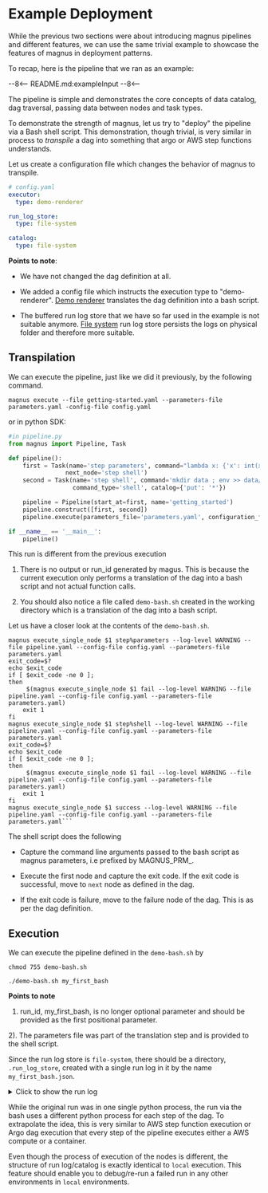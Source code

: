 # Example Deployment

While the previous two sections were about introducing magnus pipelines and different features, we can use the same
trivial example to showcase the features of magnus in deployment patterns.

To recap, here is the pipeline that we ran as an example:

--8<--
README.md:exampleInput
--8<--


The pipeline is simple and demonstrates the core concepts of data catalog, dag traversal, passing data between
nodes and task types.

To demonstrate the strength of magnus, let us try to "deploy" the pipeline via a Bash shell script. This demonstration,
though trivial, is very similar in process to *transpile* a dag into something that argo or AWS step functions
understands.

Let us create a configuration file which changes the behavior of magnus to transpile.

```yaml
# config.yaml
executor:
  type: demo-renderer

run_log_store:
  type: file-system

catalog:
  type: file-system

```

**Points to note**:

- We have not changed the dag definition at all.

- We added a config file which instructs the execution type to "demo-renderer".
[Demo renderer](../../concepts/modes-implementations/demo-renderer) translates the dag definition into a bash script.

- The buffered run log store that we have so far used in the example is not suitable anymore.
[File system](../../concepts/run-log-implementations/file-system/) run log store persists the logs
on physical folder and therefore more suitable.


## Transpilation


We can execute the pipeline, just like we did it previously, by the following command.

```magnus execute --file getting-started.yaml --parameters-file parameters.yaml -config-file config.yaml```

or in python SDK:

```python
#in pipeline.py
from magnus import Pipeline, Task

def pipeline():
    first = Task(name='step parameters', command="lambda x: {'x': int(x) + 1}", command_type='python-lambda',
                next_node='step shell')
    second = Task(name='step shell', command='mkdir data ; env >> data/data.txt',
                  command_type='shell', catalog={'put': '*'})

    pipeline = Pipeline(start_at=first, name='getting_started')
    pipeline.construct([first, second])
    pipeline.execute(parameters_file='parameters.yaml', configuration_file='config.yaml')

if __name__ == '__main__':
    pipeline()
```

This run is different from the previous execution

1. There is no output or run_id generated by magus. This is because the current execution only performs a translation
of the dag into a bash script and not actual function calls.

2. You should also notice a file called ```demo-bash.sh``` created in the working directory which is a
translation of the dag into a bash script.


Let us have a closer look at the contents of the ```demo-bash.sh```.

```shell
magnus execute_single_node $1 step%parameters --log-level WARNING --file pipeline.yaml --config-file config.yaml --parameters-file parameters.yaml
exit_code=$?
echo $exit_code
if [ $exit_code -ne 0 ];
then
	 $(magnus execute_single_node $1 fail --log-level WARNING --file pipeline.yaml --config-file config.yaml --parameters-file parameters.yaml)
	exit 1
fi
magnus execute_single_node $1 step%shell --log-level WARNING --file pipeline.yaml --config-file config.yaml --parameters-file parameters.yaml
exit_code=$?
echo $exit_code
if [ $exit_code -ne 0 ];
then
	 $(magnus execute_single_node $1 fail --log-level WARNING --file pipeline.yaml --config-file config.yaml --parameters-file parameters.yaml)
	exit 1
fi
magnus execute_single_node $1 success --log-level WARNING --file pipeline.yaml --config-file config.yaml --parameters-file parameters.yaml```
```

The shell script does the following

- Capture the command line arguments passed to the bash script as magnus parameters, i.e prefixed by MAGNUS_PRM_.

- Execute the first node and capture the exit code. If the exit code is successful, move to ```next``` node as defined
in the dag.

- If the exit code is failure, move to the failure node of the dag. This is as per the dag definition.

## Execution

We can execute the pipeline defined in the ```demo-bash.sh``` by

```shell
chmod 755 demo-bash.sh

./demo-bash.sh my_first_bash
```

**Points to note**

1. run_id, my_first_bash, is no longer optional parameter and should be provided as the first positional parameter.

2). The parameters file was part of the translation step and is provided to the shell script.

Since the run log store is ```file-system```, there should be a directory, ```.run_log_store```, created with a single
run log in it by the name ```my_first_bash.json```.

<details>
  <summary>Click to show the run log</summary>

```json
{
    "run_id": "demo-bash6",
    "dag_hash": "ce0676d63e99c34848484f2df1744bab8d45e33a",
    "use_cached": false,
    "tag": "",
    "original_run_id": "",
    "status": "SUCCESS",
    "steps": {
        "step parameters": {
            "name": "step parameters",
            "internal_name": "step parameters",
            "status": "SUCCESS",
            "step_type": "task",
            "message": "",
            "mock": false,
            "code_identities": [
                {
                    "code_identifier": "6ae3f4700fd07d529385148c34ed5c0b9a1c0727",
                    "code_identifier_type": "git",
                    "code_identifier_dependable": true,
                    "code_identifier_url": "INTENTIONALLY REMOVED",
                    "code_identifier_message": ""
                }
            ],
            "attempts": [
                {
                    "attempt_number": 0,
                    "start_time": "2023-02-01 12:12:26.533528",
                    "end_time": "2023-02-01 12:12:26.534091",
                    "duration": "0:00:00.000563",
                    "status": "SUCCESS",
                    "message": ""
                }
            ],
            "user_defined_metrics": {},
            "branches": {},
            "data_catalog": []
        },
        "step shell": {
            "name": "step shell",
            "internal_name": "step shell",
            "status": "SUCCESS",
            "step_type": "task",
            "message": "",
            "mock": false,
            "code_identities": [
                {
                    "code_identifier": "6ae3f4700fd07d529385148c34ed5c0b9a1c0727",
                    "code_identifier_type": "git",
                    "code_identifier_dependable": true,
                    "code_identifier_url": "INTENTIONALLY REMOVED",
                    "code_identifier_message": ""
                }
            ],
            "attempts": [
                {
                    "attempt_number": 0,
                    "start_time": "2023-02-01 12:12:29.287087",
                    "end_time": "2023-02-01 12:12:29.302014",
                    "duration": "0:00:00.014927",
                    "status": "SUCCESS",
                    "message": ""
                }
            ],
            "user_defined_metrics": {},
            "branches": {},
            "data_catalog": [
                {
                    "name": "data/data.txt",
                    "data_hash": "474c6f64a8bbbb97a7f01fb1207db9b27db04212ab437d4f495e2ac3f4be7388",
                    "catalog_relative_path": "demo-bash6/data/data.txt",
                    "catalog_handler_location": ".catalog",
                    "stage": "put"
                }
            ]
        },
        "success": {
            "name": "success",
            "internal_name": "success",
            "status": "SUCCESS",
            "step_type": "success",
            "message": "",
            "mock": false,
            "code_identities": [
                {
                    "code_identifier": "6ae3f4700fd07d529385148c34ed5c0b9a1c0727",
                    "code_identifier_type": "git",
                    "code_identifier_dependable": true,
                    "code_identifier_url": "INTENTIONALLY REMOVED",
                    "code_identifier_message": ""
                }
            ],
            "attempts": [
                {
                    "attempt_number": 0,
                    "start_time": "2023-02-01 12:12:32.083047",
                    "end_time": "2023-02-01 12:12:32.084351",
                    "duration": "0:00:00.001304",
                    "status": "SUCCESS",
                    "message": ""
                }
            ],
            "user_defined_metrics": {},
            "branches": {},
            "data_catalog": []
        }
    },
    "parameters": {
        "x": 4
    },
    "run_config": {
        "executor": {
            "type": "demo-renderer",
            "config": {
                "enable_parallel": false,
                "placeholders": {}
            }
        },
        "run_log_store": {
            "type": "file-system",
            "config": {
                "log_folder": ".run_log_store"
            }
        },
        "catalog": {
            "type": "file-system",
            "config": {
                "compute_data_folder": "data",
                "catalog_location": ".catalog"
            }
        },
        "secrets": {
            "type": "env-secrets-manager",
            "config": {}
        },
        "experiment_tracker": {
            "type": "mlflow",
            "config": {
                "server_url": "http://127.0.0.1:5000/",
                "autolog": true
            }
        },
        "variables": {},
        "pipeline": {
            "start_at": "step parameters",
            "name": "",
            "description": "Getting started",
            "max_time": 86400,
            "steps": {
                "step parameters": {
                    "mode_config": {},
                    "next_node": "step shell",
                    "command": "lambda x: {'x': int(x) + 1}",
                    "command_type": "python-lambda",
                    "command_config": {},
                    "catalog": {},
                    "retry": 1,
                    "on_failure": "",
                    "type": "task"
                },
                "step shell": {
                    "mode_config": {},
                    "next_node": "success",
                    "command": "mkdir data ; env >> data/data.txt",
                    "command_type": "shell",
                    "command_config": {},
                    "catalog": {
                        "put": [
                            "*"
                        ]
                    },
                    "retry": 1,
                    "on_failure": "",
                    "type": "task"
                },
                "success": {
                    "mode_config": {},
                    "type": "success"
                },
                "fail": {
                    "mode_config": {},
                    "type": "fail"
                }
            }
        }
    }
}
```

</details>

While the original run was in one single python process, the run via the bash uses a different python process for each
step of the dag. To extrapolate the idea, this is very similar to AWS step function execution or Argo dag execution that
every step of the pipeline executes either a AWS compute or a container.

Even though the process of execution of the nodes is different, the structure of run log/catalog is exactly identical
to ```local``` execution. This feature should enable you to debug/re-run a failed run in any other environments
in ```local``` environments.

